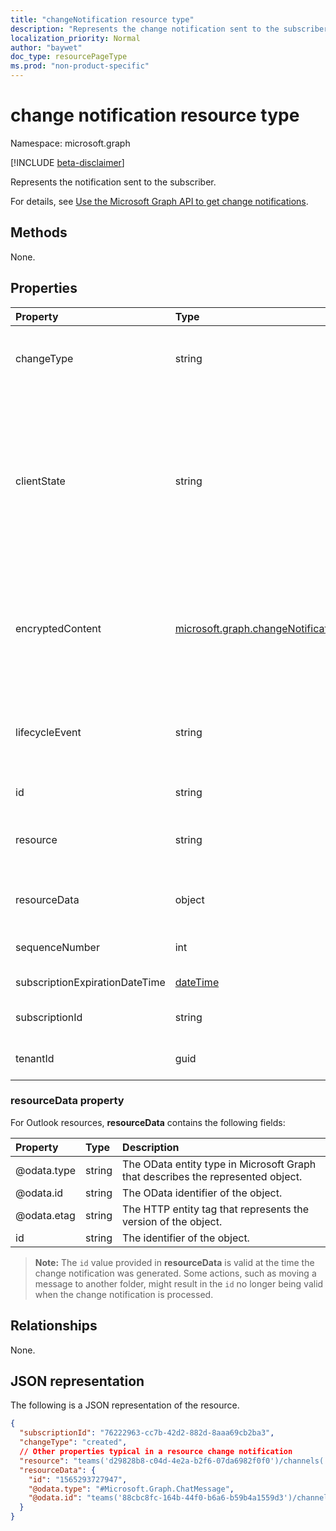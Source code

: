 ```yaml
---
title: "changeNotification resource type"
description: "Represents the change notification sent to the subscriber."
localization_priority: Normal
author: "baywet"
doc_type: resourcePageType
ms.prod: "non-product-specific"
---
```


# change notification resource type

Namespace: microsoft.graph

[!INCLUDE [beta-disclaimer](../../includes/beta-disclaimer.md)]

Represents the notification sent to the subscriber.

For details, see [Use the Microsoft Graph API to get change notifications](webhooks.md).

## Methods

None.

## Properties

| Property | Type | Description |
|:---------|:-----|:------------|
| changeType | string | Indicates the type of change that will raised the change notification. The supported values are: `created`, `updated`, `deleted`. Required. |
| clientState | string | Value of the **clientState** property sent specified in the subscription request (if any). The maximum length is 255 characters. The client can check that the change notification came from the service by comparing the value of the **clientState** property sent with the subscription with the value of the **clientState** property received with each change notification. Optional. |
| encryptedContent | [microsoft.graph.changeNotificationEncryptedContent](change-notification-encrypted-content.md) | (Preview) Encrypted content attached with the change notification. Only provided if **encryptionCertificate** and **includeResourceData** were defined during the subscription request and if the resource supports it. Optional |
| lifecycleEvent | string | The type of lifecycle notification if the current notification is a lifecycle notification. Optional. Supported values are `missed`, `removed`, `reauthorizationRequired`. |
| id | string | Unique ID for the notification. Optional. |
| resource | string | The URI of the resource that emitted the change notification relative to `https://graph.microsoft.com`. Required. |
| resourceData | object | The content of this property depends on the type of resource being subscribed to. Required. |
| sequenceNumber | int | Can be used to make sure received notifications are in order. Optional. |
| subscriptionExpirationDateTime | [dateTime](https://tools.ietf.org/html/rfc3339) | The expiration time for the subscription. Required. |
| subscriptionId | string | The unique identifier of the subscription that generated the notification. |
| tenantId | guid | The unique identified of the tenant from which the change notification originated. |

### resourceData property
For Outlook resources, **resourceData** contains the following fields:

| Property | Type | Description |
|:---------|:-----|:------------|
| @odata.type | string | The OData entity type in Microsoft Graph that describes the represented object. |
| @odata.id | string | The OData identifier of the object. |
| @odata.etag | string | The HTTP entity tag that represents the version of the object. |
| id | string | The identifier of the object. |

> **Note:** The `id` value provided in **resourceData** is valid at the time the change notification was generated. Some actions, such as moving a message to another folder, might result in the `id` no longer being valid when the change notification is processed.

## Relationships

None.

## JSON representation

The following is a JSON representation of the resource.

<!-- {
  "blockType": "resource",
  "optionalProperties": [

  ],
  "@odata.type": "microsoft.graph.changeNotification"
}-->

```json
{
  "subscriptionId": "76222963-cc7b-42d2-882d-8aaa69cb2ba3",
  "changeType": "created",
  // Other properties typical in a resource change notification
  "resource": "teams('d29828b8-c04d-4e2a-b2f6-07da6982f0f0')/channels('19:f127a8c55ad949d1a238464d22f0f99e@thread.skype')/messages('1565045424600')/replies('1565047490246')",
  "resourceData": {
    "id": "1565293727947",
    "@odata.type": "#Microsoft.Graph.ChatMessage",
    "@odata.id": "teams('88cbc8fc-164b-44f0-b6a6-b59b4a1559d3')/channels('19:8d9da062ec7647d4bb1976126e788b47@thread.tacv2')/messages('1565293727947')/replies('1565293727947')"
  }
}
```

<!-- uuid: 15ee1d1f-af7b-42d9-885b-9d00db065dd9
2020-05-25 14:57:30 UTC -->
<!--
{
  "type": "#page.annotation",
  "description": "change notification resource",
  "keywords": "",
  "section": "documentation",
  "tocPath": "",
  "suppressions": []
}
-->
